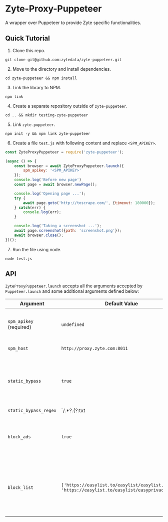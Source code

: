 # Zyte-Proxy-Puppeteer

A wrapper over Puppeteer to provide Zyte specific functionalities.

## Quick Tutorial

1. Clone this repo.

`git clone git@github.com:zytedata/zyte-puppeteer.git`

2. Move to the directory and install dependencies.

`cd zyte-puppeteer && npm install`

3. Link the library to NPM.

`npm link`

4. Create a separate repository outside of `zyte-puppeteer`.

`cd .. && mkdir testing-zyte-puppeteer`

5. Link `zyte-puppeteer`.

`npm init -y && npm link zyte-puppeteer`

6. Create a file `test.js` with following content and replace `<SPM_APIKEY>`.

``` javascript
const ZyteProxyPuppeteer = require('zyte-puppeteer');

(async () => {
    const browser = await ZyteProxyPuppeteer.launch({
        spm_apikey: '<SPM_APIKEY>'
    });
    console.log('Before new page')
    const page = await browser.newPage();

    console.log('Opening page ...');
    try {
        await page.goto('http://toscrape.com/', {timeout: 180000});
    } catch(err) {
        console.log(err);
    }

    console.log('Taking a screenshot ...');
    await page.screenshot({path: 'screenshot.png'});
    await browser.close();
})();
```

7. Run the file using node.

`node test.js`

## API

`ZyteProxyPuppeteer.launch` accepts all the arguments accepted by `Puppeteer.launch` and some
additional arguments defined below:

| Argument | Default Value | Description |
|----------|---------------|-------------|
| `spm_apikey` (required) | `undefined` | Zyte Smart Proxy Manager API key that can be found on your zyte.com account. |
| `spm_host` | `http://proxy.zyte.com:8011` | Zyte Smart Proxy Manager proxy host. |
| `static_bypass` | `true` | When `true` ZyteProxyPuppeteer will skip proxy use for static assets defined by `static_bypass_regex` or pass `false` to use proxy. |
| `static_bypass_regex` | `/.*?\.(?:txt|css|eot|gif|ico|jpe?g|js|less|mkv|mp4|mpe?g|png|ttf|webm|webp|woff2?)$/` | Regex to use filtering URLs for `static_bypass`. |
| `block_ads` | `true` | When `true` ZyteProxyPuppeteer will block ads defined by `block_list` using `@cliqz/adblocker-puppeteer` package. |
| `block_list` | `['https://easylist.to/easylist/easylist.txt', 'https://easylist.to/easylist/easyprivacy.txt']` | Block list to be used by ZyteProxyPuppeteer in order to initiate blocker enginer using `@cliqz/adblocker-puppeteer` and block ads |
